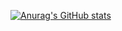 [![Anurag's GitHub stats](https://github-readme-stats.vercel.app/api?username=dadmor&count_private=true&show_icons=true&theme=onedark)](https://github.com/anuraghazra/github-readme-stats)
